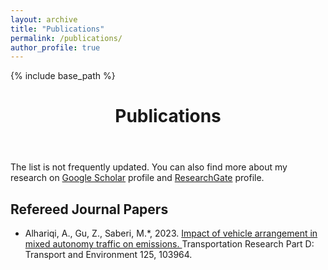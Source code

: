 ```yaml
---
layout: archive
title: "Publications"
permalink: /publications/
author_profile: true
---
```


{% include base_path %}


 <header>
   <h1 class="page__title" itemprop="headline">Publications</h1>
 </header>
 <section class="page__content" itemprop="text">
 <p>
  The list is not frequently updated. You can also find more about my research on <a href="https://scholar.google.com.au/citations?user=SMxZRJMAAAAJ&hl=en">Google Scholar</a> profile and <a href="https://www.researchgate.net/profile/Ziyuan-Gu">ResearchGate</a> profile.
 </p>

  
 <h1 id="Refereed Journal Papers">Refereed Journal Papers</h1>
 <ul>
  <li>Alhariqi, A., Gu, Z., Saberi, M.*, 2023. <a href="https://www.sciencedirect.com/science/article/pii/S1361920923003619#:~:text=Vehicle%20arrangement%20in%20a%20mixed,follower%20AV%20produces%20more%20emissions.">Impact of vehicle arrangement in mixed autonomy traffic on emissions. </a>Transportation Research Part D: Transport and Environment 125, 103964.
  </li>
